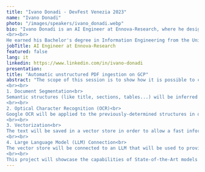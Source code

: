 ```yaml
---
title: "Ivano Donadi - DevFest Venezia 2023"
name: "Ivano Donadi"
photo: "/images/speakers/ivano_donadi.webp"
bio: "Ivano Donadi is an AI Engineer at Ennova-Research, where he designs and develops innovative artificial intelligence solutions for diverse projects.
<br><br>
He earned his Bachelor's degree in Information Engineering from the University of Padua in 2020, followed by a Master's degree in Computer Engineering in 2022. He collaborated with the University of Padua for a year as a research fellow, working on sonar localization methods and 3D stereo object pose estimation. Since 2023, he has been working as an AI Engineer at Ennova-Research, actively participating in Natural Language Processing (NLP) projects."
jobTitle: AI Engineer at Ennova-Research
featured: false
lang: it
linkedin: https://www.linkedin.com/in/ivano-donadi
presentation:
title: "Automatic unstructured PDF ingestion on GCP"
abstract: "The scope of this session is to show how it is possible to create a Question Answering agent on GCP starting from complex documents, like technical handbooks. This will be done by using the following passages:
<br><br>
1. Document Segmentation<br>
Semantic structures (like title, sections, tables...) will be inferred with State-of-the-Art models.
<br><br>
2. Optical Character Recognition (OCR)<br>
Google OCR will be applied to the previously-determined structures in order to determine their content.
<br><br>
3. Vectorization<br>
The text will be saved in a vector store in order to allow a fast information retrieval.
<br><br>
4. Large Language Model (LLM) Connection<br>
The vector store will be connected to an LLM that will be used to provide the user with suitable answers for his/her questions.
<br><br>
This project will showcase the capabilities of State-of-the-Art models and technologies in the field of Generative AI."
---
```

